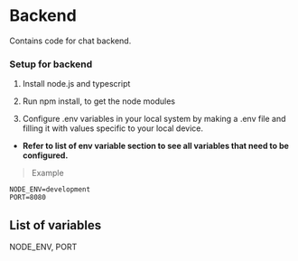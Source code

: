 # Backend 

Contains code for chat backend.

### Setup for backend

1) Install node.js and typescript 

2) Run npm install, to get the node modules

3) Configure .env variables in your local system by making a .env file and filling it with 
values specific to your local device. </br>
- <b>Refer to list of env variable section to see all variables that need to be configured.</b>

 > Example
```
NODE_ENV=development
PORT=8080
```

## List of variables

NODE_ENV, PORT